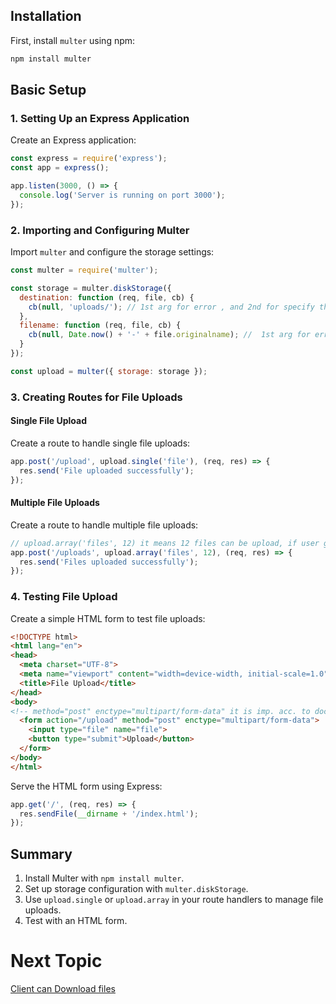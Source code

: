 ## Installation

First, install `multer` using npm:

```bash
npm install multer
```

## Basic Setup

### 1. Setting Up an Express Application

Create an Express application:

```javascript
const express = require('express');
const app = express();

app.listen(3000, () => {
  console.log('Server is running on port 3000');
});
```

### 2. Importing and Configuring Multer

Import `multer` and configure the storage settings:

```javascript
const multer = require('multer');

const storage = multer.diskStorage({
  destination: function (req, file, cb) {
    cb(null, 'uploads/'); // 1st arg for error , and 2nd for specify the directory to save files IMP. this uploads folder will not creat by multer you have to either write logic or manuel create it
  },
  filename: function (req, file, cb) {
    cb(null, Date.now() + '-' + file.originalname); //  1st arg for error , and 2nd unique name for the file so that users can upload as many file they want without clashes
  }
});

const upload = multer({ storage: storage });
```

### 3. Creating Routes for File Uploads

#### Single File Upload

Create a route to handle single file uploads:

```javascript
app.post('/upload', upload.single('file'), (req, res) => {
  res.send('File uploaded successfully');
});
```

#### Multiple File Uploads

Create a route to handle multiple file uploads:

```javascript
// upload.array('files', 12) it means 12 files can be upload, if user go beyond then you have to handle errors because it logs on server console.
app.post('/uploads', upload.array('files', 12), (req, res) => {
  res.send('Files uploaded successfully');
});
```

### 4. Testing File Upload

Create a simple HTML form to test file uploads:

```html
<!DOCTYPE html>
<html lang="en">
<head>
  <meta charset="UTF-8">
  <meta name="viewport" content="width=device-width, initial-scale=1.0">
  <title>File Upload</title>
</head>
<body>
<!-- method="post" enctype="multipart/form-data" it is imp. acc. to docs -->
  <form action="/upload" method="post" enctype="multipart/form-data">
    <input type="file" name="file">
    <button type="submit">Upload</button>
  </form>
</body>
</html>
```

Serve the HTML form using Express:

```javascript
app.get('/', (req, res) => {
  res.sendFile(__dirname + '/index.html');
});
```

## Summary

1. Install Multer with `npm install multer`.
2. Set up storage configuration with `multer.diskStorage`.
3. Use `upload.single` or `upload.array` in your route handlers to manage file uploads.
4. Test with an HTML form.

# Next Topic

[Client can Download files](../16-Download/README.md)
